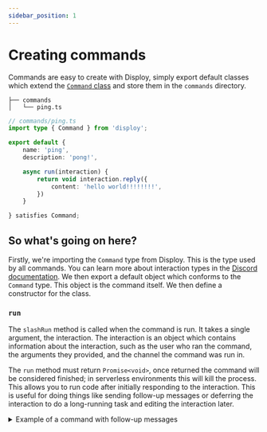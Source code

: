 ```yaml
---
sidebar_position: 1
---
```


# Creating commands

Commands are easy to create with Disploy, simply export default classes which extend the [`Command` class](/docs/Documentation/disploy/classes/Command) and store them in the `commands` directory.

```
├── commands
│   └── ping.ts
```

```ts
// commands/ping.ts
import type { Command } from 'disploy';

export default {
	name: 'ping',
	description: 'pong!',

	async run(interaction) {
		return void interaction.reply({
			content: 'hello world!!!!!!!!',
		})
	}

} satisfies Command;
```

## So what's going on here?

Firstly, we're importing the `Command` type from Disploy. This is the type used by all commands. You can learn more about interaction types in the [Discord documentation](https://discord.com/developers/docs/interactions/application-commands#application-command-object-application-command-types). We then export a default object which conforms to the `Command` type. This object is the command itself. We then define a constructor for the class.

### `run`

The `slashRun` method is called when the command is run. It takes a single argument, the interaction. The interaction is an object which contains information about the interaction, such as the user who ran the command, the arguments they provided, and the channel the command was run in.

The `run` method must return `Promise<void>`, once returned the command will be considered finished; in serverless environments this will kill the process. This allows you to run code after initially responding to the interaction. This is useful for doing things like sending follow-up messages or deferring the interaction to do a long-running task and editing the interaction later.

<details>
  <summary> Example of a command with follow-up messages </summary>

```ts
import type { Command } from 'disploy';

export default {
	name: 'hey',
	description: 'heyy!',

	async run(interaction) {
		interaction.deferReply();

		await new Promise((resolve) => setTimeout(resolve, 2000));

		return void interaction.editReply({
			content: `Just wanted to say hey!`,
		});
	}
} satisfies Command;

```

</details>
